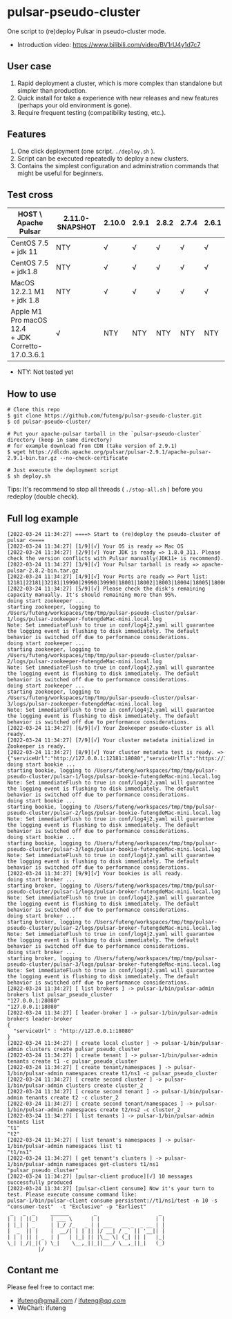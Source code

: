 # pulsar-pseudo-cluster
One script to (re)deploy Pulsar in pseudo-cluster mode.

- Introduction video: https://www.bilibili.com/video/BV1rU4y1d7c7

## User case

1. Rapid deployment a cluster, which is more complex than standalone but simpler than production.
2. Quick install for take a experience with new releases and new features (perhaps your old environment is gone).
3. Require frequent testing (compatibility testing, etc.).

## Features

1. One click deployment (one script. `./deploy.sh` ).
2. Script can be executed repeatedly to deploy a new clusters.
3. Contains the simplest configuration and administration commands that might be useful for beginners.

## Test cross

| HOST \ Apache Pulsar                                    | 2.11.0-SNAPSHOT | 2.10.0 | 2.9.1 | 2.8.2 | 2.7.4 | 2.6.1 |
| ------------------------------------------------------- | --------------- | ------ | ----- | ----- | ----- | ----- |
| CentOS 7.5 + jdk 11                                     | NTY             | √      | √     | √     | √     | √     |
| CentOS 7.5 + jdk1.8                                     | NTY             | √      | √     | √     | √     | √     |
| MacOS 12.2.1 M1 + jdk 1.8                               | NTY             | √      | √     | √     | √     | √     |
| Apple M1 Pro macOS 12.4 <br />+ JDK Corretto-17.0.3.6.1 | √               | NTY    | NTY   | NTY   | NTY   | NTY   |

- NTY: Not tested yet

## How to use

```shell
# Clone this repo
$ git clone https://github.com/futeng/pulsar-pseudo-cluster.git 
$ cd pulsar-pseudo-cluster/

# Put your apache-pulsar tarball in the `pulsar-pseudo-cluster` directory (keep in same directory)
# for example download from CDN (take version of 2.9.1)
$ wget https://dlcdn.apache.org/pulsar/pulsar-2.9.1/apache-pulsar-2.9.1-bin.tar.gz --no-check-certificate

# Just execute the deployment script
$ sh deploy.sh
```

Tips: It's recommend to stop all threads ( `./stop-all.sh` ) before you redeploy (double check).

 ## Full log example

```shell
[2022-03-24 11:34:27] ====> Start to (re)deploy the pseudo-cluster of pulsar <====
[2022-03-24 11:34:27] [1/9][√] Your OS is ready => Mac OS
[2022-03-24 11:34:27] [2/9][√] Your JDK is ready => 1.8.0_311. Please check the version conflicts with Pulsar manually(JDK11+ is recommend).
[2022-03-24 11:34:27] [3/9][√] Your Pulsar tarball is ready => apache-pulsar-2.8.2-bin.tar.gz
[2022-03-24 11:34:27] [4/9][√] Your Ports are ready => Port list: 12181|22181|32181|19990|29990|39990|18001|18002|18003|18004|18005|18006|12888|13888|22888|23888|32888|33888|18443|28443|38443|16650|26650|36650|13181|23181|33181|18080|28080|38080|16651|26651|36651
[2022-03-24 11:34:27] [5/9][√] Please check the disk's remaining capacity manually. It's should remaining more than 95%.
doing start zookeeper ...
starting zookeeper, logging to /Users/futeng/workspaces/tmp/tmp/pulsar-pseudo-cluster/pulsar-1/logs/pulsar-zookeeper-futengdeMac-mini.local.log
Note: Set immediateFlush to true in conf/log4j2.yaml will guarantee the logging event is flushing to disk immediately. The default behavior is switched off due to performance considerations.
doing start zookeeper ...
starting zookeeper, logging to /Users/futeng/workspaces/tmp/tmp/pulsar-pseudo-cluster/pulsar-2/logs/pulsar-zookeeper-futengdeMac-mini.local.log
Note: Set immediateFlush to true in conf/log4j2.yaml will guarantee the logging event is flushing to disk immediately. The default behavior is switched off due to performance considerations.
doing start zookeeper ...
starting zookeeper, logging to /Users/futeng/workspaces/tmp/tmp/pulsar-pseudo-cluster/pulsar-3/logs/pulsar-zookeeper-futengdeMac-mini.local.log
Note: Set immediateFlush to true in conf/log4j2.yaml will guarantee the logging event is flushing to disk immediately. The default behavior is switched off due to performance considerations.
[2022-03-24 11:34:27] [6/9][√] Your Zookeeper pseudo-cluster is all ready.
[2022-03-24 11:34:27] [7/9][√] Your cluster metadata initialized in Zookeeper is ready.
[2022-03-24 11:34:27] [8/9][√] Your cluster metadata test is ready. => {"serviceUrl":"http://127.0.0.1:12181:18080","serviceUrlTls":"https://127.0.0.1:12181:18443","brokerServiceUrl":"pulsar://127.0.0.1:12181:16650","brokerServiceUrlTls":"pulsar+ssl://127.0.0.1:12181:16651","brokerClientTlsEnabled":false,"tlsAllowInsecureConnection":false,"brokerClientTlsEnabledWithKeyStore":false,"brokerClientTlsTrustStoreType":"JKS"}
doing start bookie ...
starting bookie, logging to /Users/futeng/workspaces/tmp/tmp/pulsar-pseudo-cluster/pulsar-1/logs/pulsar-bookie-futengdeMac-mini.local.log
Note: Set immediateFlush to true in conf/log4j2.yaml will guarantee the logging event is flushing to disk immediately. The default behavior is switched off due to performance considerations.
doing start bookie ...
starting bookie, logging to /Users/futeng/workspaces/tmp/tmp/pulsar-pseudo-cluster/pulsar-2/logs/pulsar-bookie-futengdeMac-mini.local.log
Note: Set immediateFlush to true in conf/log4j2.yaml will guarantee the logging event is flushing to disk immediately. The default behavior is switched off due to performance considerations.
doing start bookie ...
starting bookie, logging to /Users/futeng/workspaces/tmp/tmp/pulsar-pseudo-cluster/pulsar-3/logs/pulsar-bookie-futengdeMac-mini.local.log
Note: Set immediateFlush to true in conf/log4j2.yaml will guarantee the logging event is flushing to disk immediately. The default behavior is switched off due to performance considerations.
[2022-03-24 11:34:27] [9/9][√] Your bookies is all ready.
doing start broker ...
starting broker, logging to /Users/futeng/workspaces/tmp/tmp/pulsar-pseudo-cluster/pulsar-1/logs/pulsar-broker-futengdeMac-mini.local.log
Note: Set immediateFlush to true in conf/log4j2.yaml will guarantee the logging event is flushing to disk immediately. The default behavior is switched off due to performance considerations.
doing start broker ...
starting broker, logging to /Users/futeng/workspaces/tmp/tmp/pulsar-pseudo-cluster/pulsar-2/logs/pulsar-broker-futengdeMac-mini.local.log
Note: Set immediateFlush to true in conf/log4j2.yaml will guarantee the logging event is flushing to disk immediately. The default behavior is switched off due to performance considerations.
doing start broker ...
starting broker, logging to /Users/futeng/workspaces/tmp/tmp/pulsar-pseudo-cluster/pulsar-3/logs/pulsar-broker-futengdeMac-mini.local.log
Note: Set immediateFlush to true in conf/log4j2.yaml will guarantee the logging event is flushing to disk immediately. The default behavior is switched off due to performance considerations.
[2022-03-24 11:34:27] [ list brokers ] -> pulsar-1/bin/pulsar-admin brokers list pulsar_pseudo_cluster
"127.0.0.1:28080"
"127.0.0.1:18080"
[2022-03-24 11:34:27] [ leader-broker ] -> pulsar-1/bin/pulsar-admin brokers leader-broker
{
  "serviceUrl" : "http://127.0.0.1:18080"
}
[2022-03-24 11:34:27] [ create local cluster ] -> pulsar-1/bin/pulsar-admin clusters create pulsar_pseudo_cluster
[2022-03-24 11:34:27] [ create tenant ] -> pulsar-1/bin/pulsar-admin tenants create t1 -c pulsar_pseudo_cluster
[2022-03-24 11:34:27] [ create tenant/namespaces ] -> pulsar-1/bin/pulsar-admin namespaces create t1/ns1 -c pulsar_pseudo_cluster
[2022-03-24 11:34:27] [ create second cluster ] -> pulsar-1/bin/pulsar-admin clusters create cluster_2
[2022-03-24 11:34:27] [ create second tenant ] -> pulsar-1/bin/pulsar-admin tenants create t2 -c cluster_2
[2022-03-24 11:34:27] [ create second tenant/namespaces ] -> pulsar-1/bin/pulsar-admin namespaces create t2/ns2 -c cluster_2
[2022-03-24 11:34:27] [ list tenants ] -> pulsar-1/bin/pulsar-admin tenants list
"t1"
"t2"
[2022-03-24 11:34:27] [ list tenant's namespaces ] -> pulsar-1/bin/pulsar-admin namespaces list t1
"t1/ns1"
[2022-03-24 11:34:27] [ get tenant's clusters ] -> pulsar-1/bin/pulsar-admin namespaces get-clusters t1/ns1
"pulsar_pseudo_cluster"
[2022-03-24 11:34:27] [pulsar-client produce][√] 10 messages successfully produced
[2022-03-24 11:34:27] [pulsar-client consume] Now it's your turn to test. Please execute consume command like:
pulsar-1/bin/pulsar-client consume persistent://t1/ns1/test -n 10 -s "consumer-test"  -t "Exclusive" -p "Earliest"
 _   _  _     ______        _                    _
| | | |(_)    | ___ \      | |                  | |
| |_| | _     | |_/ /_   _ | | ___   __ _  _ __ | |
|  _  || |    |  __/| | | || |/ __| / _` || '__|| |
| | | || | _  | |   | |_| || |\__ \| (_| || |   |_|
\_| |_/|_|( ) \_|    \__,_||_||___/ \__,_||_|   (_)
          |/

```



## Contant me

Please feel free to contact me:

- ifuteng@gmail.com / ifuteng@qq.com
- WeChart: ifuteng
